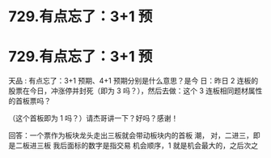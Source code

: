 # 729.有点忘了：3+1 预

# 729.有点忘了：3+1 预

天品 : 有点忘了：3+1 预期、4+1 预期分别是什么意思？是今 日：昨日 2 连板的股票在今日，冲涨停并封死（即为 3 吗？），然后去做：这个 3 连板相同题材属性的首板票吗？

（这个首板即为 1 吗？）请杰哥讲一下？好吗？感谢！

回答：一个票作为板块龙头走出三板就会带动板块内的首板 潮， 对，二进三，即是二板进三板 我后面标的数字是指交易 机会顺序，1 就是机会最大的，之后次之